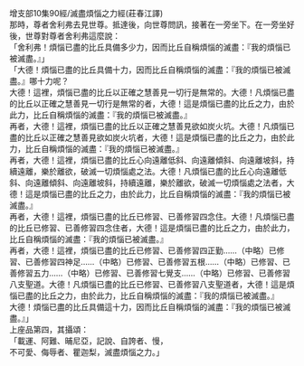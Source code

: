 增支部10集90經/滅盡煩惱之力經(莊春江譯)  
那時，尊者舍利弗去見世尊。抵達後，向世尊問訊，接著在一旁坐下。在一旁坐好後，世尊對尊者舍利弗這麼說：  
「舍利弗！煩惱已盡的比丘具備多少力，因而比丘自稱煩惱的滅盡：『我的煩惱已被滅盡。』」  
「大德！煩惱已盡的比丘具備十力，因而比丘自稱煩惱的滅盡：『我的煩惱已被滅盡。』哪十力呢？  
大德！這裡，煩惱已盡的比丘以正確之慧善見一切行是無常的。大德！凡煩惱已盡的比丘以正確之慧善見一切行是無常的者，大德！這是煩惱已盡的比丘之力，由於此力，比丘自稱煩惱的滅盡：『我的煩惱已被滅盡。』  
再者，大德！這裡，煩惱已盡的比丘以正確之慧善見欲如炭火坑。大德！凡煩惱已盡的比丘以正確之慧善見欲如炭火坑者，大德！這是煩惱已盡的比丘之力，由於此力，比丘自稱煩惱的滅盡：『我的煩惱已被滅盡。』  
再者，大德！這裡，煩惱已盡的比丘心向遠離低斜、向遠離傾斜、向遠離坡斜，持續遠離，樂於離欲，破滅一切煩惱處之法。大德！凡煩惱已盡的比丘心向遠離低斜、向遠離傾斜、向遠離坡斜，持續遠離，樂於離欲，破滅一切煩惱處之法者，大德！這是煩惱已盡的比丘之力，由於此力，比丘自稱煩惱的滅盡：『我的煩惱已被滅盡。』  
再者，大德！這裡，煩惱已盡的比丘已修習、已善修習四念住。大德！凡煩惱已盡的比丘已修習、已善修習四念住者，大德！這是煩惱已盡的比丘之力，由於此力，比丘自稱煩惱的滅盡：『我的煩惱已被滅盡。』  
再者，大德！這裡，煩惱已盡的比丘已修習、已善修習四正勤……（中略）已修習、已善修習四神足……（中略）已修習、已善修習五根……（中略）已修習、已善修習五力……（中略）已修習、已善修習七覺支……（中略）已修習、已善修習八支聖道。大德！凡煩惱已盡的比丘已修習、已善修習八支聖道者，大德！這是煩惱已盡的比丘之力，由於此力，比丘自稱煩惱的滅盡：『我的煩惱已被滅盡。』  
大德！煩惱已盡的比丘具備這十力，因而比丘自稱煩惱的滅盡：『我的煩惱已被滅盡。』」  
上座品第四，其攝頌：  
「載運、阿難、晡尼亞，記說、自誇者、慢，  
不可愛、侮辱者、瞿迦梨，滅盡煩惱之力。」  
  
  
